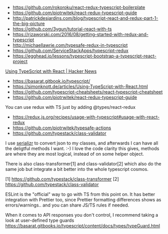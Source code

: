 - https://github.com/rokoroku/react-redux-typescript-boilerplate
- https://github.com/piotrwitek/react-redux-typescript-guide
- http://patrickdesjardins.com/blog/typescript-react-and-redux-part-1-the-big-picture
- https://github.com/3ygun/tutorial-react-with-ts
- https://rjzaworski.com/2016/08/getting-started-with-redux-and-typescript
- http://michaellawrie.com/typesafe-redux-in-typescript
- https://github.com/ServiceStackApps/typescript-redux
- https://egghead.io/lessons/typescript-bootstrap-a-typescript-react-project

[Using TypeScript with React | Hacker News](https://news.ycombinator.com/item?id=20765187)

- https://basarat.gitbook.io/typescript/
- https://simonknott.de/articles/Using-TypeScript-with-React.html
- https://github.com/typescript-cheatsheets/react-typescript-cheatsheet
- https://github.com/piotrwitek/react-redux-typescript-guide

You can use redux with TS just by adding @types/react-redux

- https://redux.js.org/recipes/usage-with-typescript#usage-with-react-redux
- https://github.com/piotrwitek/typesafe-actions
- https://github.com/typestack/class-validator
 
I use [serializr](https://github.com/mobxjs/serializr) to convert json to my classes, and afterwards I can have all the deligtful methods I want. :-) I love the code clarity this gives, methods are where they are most logical, instead of on some helper object.

There is also class-transformer[1] and class-validator[2] which also do the same job but integrate a bit better into the whole typescript cosmos.

[1] https://github.com/typestack/class-transformer [2] https://github.com/typestack/class-validator


ESLint is the "official" way to go with TS from this point on. It has better integration with Prettier too, since Prettier formatting differences shows as errors/warnings.. and you can share JS/TS rules if needed. 


When it comes to API responses you don't control, I recommend taking a look at user-defined type guards https://basarat.gitbooks.io/typescript/content/docs/types/typeGuard.html

